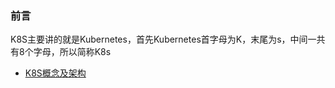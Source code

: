 

### 前言

K8S主要讲的就是Kubernetes，首先Kubernetes首字母为K，末尾为s，中间一共有8个字母，所以简称K8s

- [K8S概念及架构](https://blog.csdn.net/qq_41893274/article/details/114554508) 

